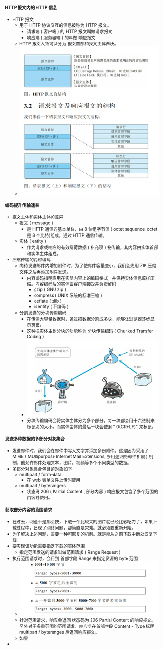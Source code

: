 #### HTTP 报文内的 HTTP 信息

- HTTP 报文
  - 用于 HTTP 协议交互的信息被称为 HTTP 报文。
    - 请求端 ( 客户端 ) 的 HTTP  报文叫做请求报文
    - 响应端 ( 服务器端 ) 的叫做 响应报文
  - HTTP  报文大致可以分为 报文首部和报文主体两块。
  - ![](https://raw.githubusercontent.com/fansehep/img_HMStrange/master/2021-12-31%2019-34-33%20%E7%9A%84%E5%B1%8F%E5%B9%95%E6%88%AA%E5%9B%BE.png)

####  编码提升传输速率

- 报文主体和实体主体的差异
  - 报文 ( message )
    - 是 HTTP 通信的基本单位，由 8 位组字节流 ( octet sequence, octet 是 8 个比特)组成，通过 HTTP 通信传输。
  - 实体 ( entity )
    - 作为请求或响应的有效载荷数据 ( 补充项 ) 被传输，其内容由实体首部和实体主体组成。
- 压缩传输的内容编码
  - 向待发送邮件内增加附件时，为了使邮件容量变小，我们会先用 ZIP 压缩文件之后再添加附件发送。
    - 内容编码指明应用在实际内容上的编码格式，并保持实体信息原样压缩。内容编码后的实体由客户端接受并负责解码
      - gzip ( GNU zip )
      - compress ( UNIX 系统的标准压缩 )
      - deflate ( zlib )
      - identity ( 不编码 )
  - 分割发送的分块传输编码
    - 在传输大容量数据时，通过把数据分割成多块，能够让浏览器逐步显示页面。
    - 这种把实体主体分块的功能称为 分块传输编码 ( Chunked Transfer Coding )
    - ![](https://raw.githubusercontent.com/fansehep/img_HMStrange/master/2021-12-31%2019-47-33%20%E7%9A%84%E5%B1%8F%E5%B9%95%E6%88%AA%E5%9B%BE.png)
    - 分块传输编码会将实体主体分为多个部分。每一块都会用十六进制来标记块的大小。而实体主体的最后一块会使用 " 0(CR+LF)" 来标记。

#### 发送多种数据的多部分对象集合

- 发送邮件时，我们会在邮件中写入文字并添加多份附件。这是因为采用了 MIME ( MUltipurpose Internet Mail Extensions, 多用途网络邮件扩展 ) 机制，他允许邮件处理文本，图片，视频等多个不同类型的数据。
- 多部分对象集合包含的对象如下
  - multipart / form-data
    -  在 web 表单文件上传时使用
  - multipart / byterangers
    - 状态码 206 ( Partial Content , 部分内容 ) 响应报文包含了多个范围的内容时使用。

#### 获取部分内容的范围请求

- 在过去，网速不是那么快，下载一个比较大的图片就已经比较吃力了，如果下载过程中，出现了网络问题，那简直是灾难。就必须要重新开始。
- 为了解决上述问题，需要一种可恢复的机制。就是能从之前下载中断处恢复下载。
- 要实现该功能需要指定下载的实体范围
  - 指定范围发送的请求叫做范围请求 ( Range Request )
- 执行范围请求时，会用到 首部字段 Range 来指定资源的 byte 范围
  - ![](https://raw.githubusercontent.com/fansehep/img_HMStrange/master/2021-12-31%2020-06-16%20%E7%9A%84%E5%B1%8F%E5%B9%95%E6%88%AA%E5%9B%BE.png)
  - 针对范围请求，响应会返回 状态码为 206 Partial Content 的响应报文。另外对于多重范围的范围请求，响应会在首部字段 Content - Type 标明 multipart / byteranges 后返回响应报文。
  - 如果
- 

















































































































